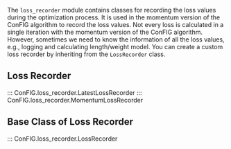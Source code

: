 The `loss_recorder` module contains classes for recording the loss values during the optimization process.
It is used in the momentum version of the ConFIG algorithm to record the loss values. Not every loss is calculated in a single iteration with the momentum version of the ConFIG algorithm. However, sometimes we need to know the information of all the loss values, e.g., logging and calculating length/weight model. You can create a custom loss recorder by inheriting from the `LossRecorder` class.

## Loss Recorder
::: ConFIG.loss_recorder.LatestLossRecorder
::: ConFIG.loss_recorder.MomentumLossRecorder

## Base Class of Loss Recorder
::: ConFIG.loss_recorder.LossRecorder